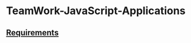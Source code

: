 # TeamWork-JavaScript-Applications

## [Requirements](https://github.com/Team-IronFist/TeamWork-JavaScript-Applications/blob/master/Requirements.md) ##